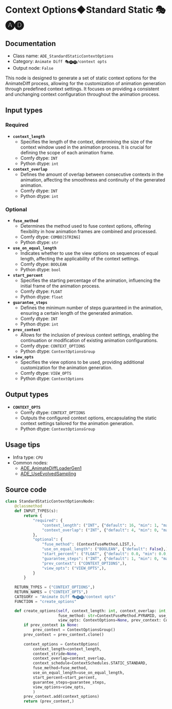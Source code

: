 # Context Options◆Standard Static 🎭🅐🅓
## Documentation
- Class name: `ADE_StandardStaticContextOptions`
- Category: `Animate Diff 🎭🅐🅓/context opts`
- Output node: `False`

This node is designed to generate a set of static context options for the AnimateDiff process, allowing for the customization of animation generation through predefined context settings. It focuses on providing a consistent and unchanging context configuration throughout the animation process.
## Input types
### Required
- **`context_length`**
    - Specifies the length of the context, determining the size of the context window used in the animation process. It is crucial for defining the scope of each animation frame.
    - Comfy dtype: `INT`
    - Python dtype: `int`
- **`context_overlap`**
    - Defines the amount of overlap between consecutive contexts in the animation, affecting the smoothness and continuity of the generated animation.
    - Comfy dtype: `INT`
    - Python dtype: `int`
### Optional
- **`fuse_method`**
    - Determines the method used to fuse context options, offering flexibility in how animation frames are combined and processed.
    - Comfy dtype: `COMBO[STRING]`
    - Python dtype: `str`
- **`use_on_equal_length`**
    - Indicates whether to use the view options on sequences of equal length, affecting the applicability of the context settings.
    - Comfy dtype: `BOOLEAN`
    - Python dtype: `bool`
- **`start_percent`**
    - Specifies the starting percentage of the animation, influencing the initial frame of the animation process.
    - Comfy dtype: `FLOAT`
    - Python dtype: `float`
- **`guarantee_steps`**
    - Defines the minimum number of steps guaranteed in the animation, ensuring a certain length of the generated animation.
    - Comfy dtype: `INT`
    - Python dtype: `int`
- **`prev_context`**
    - Allows for the inclusion of previous context settings, enabling the continuation or modification of existing animation configurations.
    - Comfy dtype: `CONTEXT_OPTIONS`
    - Python dtype: `ContextOptionsGroup`
- **`view_opts`**
    - Specifies the view options to be used, providing additional customization for the animation generation.
    - Comfy dtype: `VIEW_OPTS`
    - Python dtype: `ContextOptions`
## Output types
- **`CONTEXT_OPTS`**
    - Comfy dtype: `CONTEXT_OPTIONS`
    - Outputs the configured context options, encapsulating the static context settings tailored for the animation generation.
    - Python dtype: `ContextOptionsGroup`
## Usage tips
- Infra type: `CPU`
- Common nodes:
    - [ADE_AnimateDiffLoaderGen1](../../ComfyUI-AnimateDiff-Evolved/Nodes/ADE_AnimateDiffLoaderGen1.md)
    - [ADE_UseEvolvedSampling](../../ComfyUI-AnimateDiff-Evolved/Nodes/ADE_UseEvolvedSampling.md)



## Source code
```python
class StandardStaticContextOptionsNode:
    @classmethod
    def INPUT_TYPES(s):
        return {
            "required": {
                "context_length": ("INT", {"default": 16, "min": 1, "max": LENGTH_MAX}),
                "context_overlap": ("INT", {"default": 4, "min": 0, "max": OVERLAP_MAX}),
            },
            "optional": {
                "fuse_method": (ContextFuseMethod.LIST,),
                "use_on_equal_length": ("BOOLEAN", {"default": False},),
                "start_percent": ("FLOAT", {"default": 0.0, "min": 0.0, "max": 1.0, "step": 0.001}),
                "guarantee_steps": ("INT", {"default": 1, "min": 0, "max": BIGMAX}),
                "prev_context": ("CONTEXT_OPTIONS",),
                "view_opts": ("VIEW_OPTS",),
            }
        }
    
    RETURN_TYPES = ("CONTEXT_OPTIONS",)
    RETURN_NAMES = ("CONTEXT_OPTS",)
    CATEGORY = "Animate Diff 🎭🅐🅓/context opts"
    FUNCTION = "create_options"

    def create_options(self, context_length: int, context_overlap: int,
                       fuse_method: str=ContextFuseMethod.PYRAMID, use_on_equal_length=False, start_percent: float=0.0, guarantee_steps: int=1,
                       view_opts: ContextOptions=None, prev_context: ContextOptionsGroup=None):
        if prev_context is None:
            prev_context = ContextOptionsGroup()
        prev_context = prev_context.clone()
        
        context_options = ContextOptions(
            context_length=context_length,
            context_stride=None,
            context_overlap=context_overlap,
            context_schedule=ContextSchedules.STATIC_STANDARD,
            fuse_method=fuse_method,
            use_on_equal_length=use_on_equal_length,
            start_percent=start_percent,
            guarantee_steps=guarantee_steps,
            view_options=view_opts,
            )
        prev_context.add(context_options)
        return (prev_context,)

```
